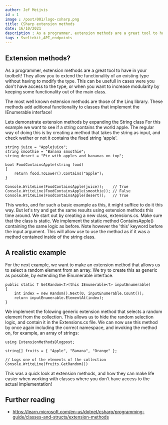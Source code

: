 ```yaml
---
author: Jef Meijvis
id : 1
image : /post/001/logo-csharp.png
title: CSharp extension methods
date: 16/10/2021
description : As a programmer, extension methods are a great tool to have in your toolbelt! They allow you to extend the functionality of an existing type without having to modify the type.
tags : Sveltekit,API,endpoints
---
```


## Extension methods?

As a programmer, extension methods are a great tool to have in your toolbelt! They allow you to extend the functionality of an existing type without having to modify the type. This can be usefull in cases were you don't have access to the type, or when you want to increase modularity by keeping some functionality out of the main class.

The most well known extension methods are those of the Linq library. These methods add aditional functionality to classes that implement the IEnumerable interface!

Lets demonstrate extension methods by expanding the String class For this example we want to see if a string contains the world apple. The regular way of doing this is by creating a method that takes the string as input, and check wether or not it contains the fixed string 'apple'.

    string juice = "Applejuice";
    string smoothie = "Banana smoothie";
    string desert = "Pie with apples and bananas on top";

    bool FoodContainsApple(string food)
    {
        return food.ToLower().Contains("apple");
    }

    Console.WriteLine(FoodContainsApple(juice));    // True
    Console.WriteLine(FoodContainsApple(smoothie)); // False
    Console.WriteLine(FoodContainsApple(desert));   // True

This works, and for such a basic example as this, it might suffice to do it this way. But let's try and get the same results using extension methods this time around. We start out by creating a new class, extensions.cs. Make sure that the class is static. We implement the static method ContainsApple() containing the same logic as before. Note however the 'this' keyword before the input argument. This will allow use to use the method as if it was a method contained inside of the string class.

## A realistic example
For the next example, we want to make an extension method that allows us to select a random element from an array. We try to create this as generic as possible, by extending the IEnumerable interface.


    public static T GetRandom<T>(this IEnumerable<T> inputEnumerable)
    {
        int index = new Random().Next(0, inputEnumerable.Count());
        return inputEnumerable.ElementAt(index);
    }

We implement the folowing generic extension method that selects a random element from the collection. This allows us to hide the random selection logic, and contain it in the Extensions.cs file. We can now use this method by once again including the correct namespace, and invoking the method on, for example, an array of strings:

    using ExtensionMethodsBlogpost;

    string[] fruits = { "Apple", "Banana", "Orange" };

    // Logs one of the elements of the collection
    Console.WriteLine(fruits.GetRandom())

This was a quick look at extension methods, and how they can make life easier when working with classes where you don't have access to the actual implementation!

 
## Further reading
- https://learn.microsoft.com/en-us/dotnet/csharp/programming-guide/classes-and-structs/extension-methods
